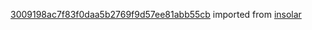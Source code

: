 [3009198ac7f83f0daa5b2769f9d57ee81abb55cb](https://github.com/insolar/insolar/commit/3009198ac7f83f0daa5b2769f9d57ee81abb55cb) imported from [insolar](https://github.com/insolar/insolar)
